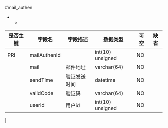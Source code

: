 #mail_authen
* -
 
|是否主键	|字段名	|字段描述	|数据类型	|可空	|缺省	|
| --------|-----|-----|-----|-----|-----|
|PRI|mailAuthenId||int(10) unsigned|NO||
||mail|邮件地址|varchar(64)|NO||
||sendTime|验证发送时间|datetime|NO||
||validCode|验证码|varchar(64)|NO||
||userId|用户id|int(10) unsigned|NO||
|
